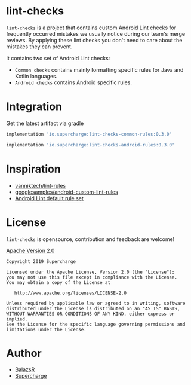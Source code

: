 # lint-checks

`lint-checks` is a project that contains custom Android Lint checks for frequently occurred mistakes we usually notice during our team's merge reviews. By applying these lint checks you don't need to care about the mistakes they can prevent.

It contains two set of Android Lint checks:
 - `Common checks` contains mainly formatting specific rules for Java and Kotlin languages.
 - `Android checks` contains Android specific rules.

# Integration

Get the latest artifact via gradle
```groovy
implementation 'io.supercharge:lint-checks-common-rules:0.3.0'
```
```groovy
implementation 'io.supercharge:lint-checks-android-rules:0.3.0'
```

# Inspiration

- [vanniktech/lint-rules](https://github.com/vanniktech/lint-rules)
- [googlesamples/android-custom-lint-rules](https://github.com/googlesamples/android-custom-lint-rules)
- [Android Lint default rule set](https://android.googlesource.com/platform/tools/base/+/studio-master-dev/lint/libs/lint-checks)

# License

`lint-checks` is opensource, contribution and feedback are welcome!

[Apache Version 2.0](http://www.apache.org/licenses/LICENSE-2.0.html)


```
Copyright 2019 Supercharge

Licensed under the Apache License, Version 2.0 (the "License");
you may not use this file except in compliance with the License.
You may obtain a copy of the License at

   http://www.apache.org/licenses/LICENSE-2.0

Unless required by applicable law or agreed to in writing, software
distributed under the License is distributed on an "AS IS" BASIS,
WITHOUT WARRANTIES OR CONDITIONS OF ANY KIND, either express or implied.
See the License for the specific language governing permissions and
limitations under the License.
```
# Author

- [BalazsR](https://github.com/balazsR)
- [Supercharge](https://github.com/team-supercharge)
